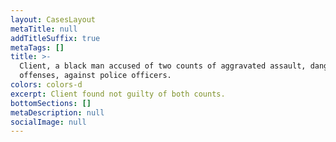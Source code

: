 ```yaml
---
layout: CasesLayout
metaTitle: null
addTitleSuffix: true
metaTags: []
title: >-
  Client, a black man accused of two counts of aggravated assault, dangerous
  offenses, against police officers.
colors: colors-d
excerpt: Client found not guilty of both counts.
bottomSections: []
metaDescription: null
socialImage: null
---
```

